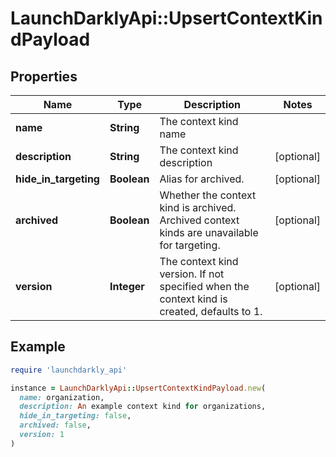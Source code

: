 # LaunchDarklyApi::UpsertContextKindPayload

## Properties

| Name | Type | Description | Notes |
| ---- | ---- | ----------- | ----- |
| **name** | **String** | The context kind name |  |
| **description** | **String** | The context kind description | [optional] |
| **hide_in_targeting** | **Boolean** | Alias for archived. | [optional] |
| **archived** | **Boolean** | Whether the context kind is archived. Archived context kinds are unavailable for targeting. | [optional] |
| **version** | **Integer** | The context kind version. If not specified when the context kind is created, defaults to 1. | [optional] |

## Example

```ruby
require 'launchdarkly_api'

instance = LaunchDarklyApi::UpsertContextKindPayload.new(
  name: organization,
  description: An example context kind for organizations,
  hide_in_targeting: false,
  archived: false,
  version: 1
)
```

